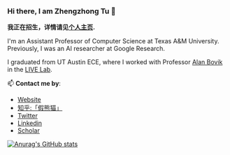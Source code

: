 ### Hi there, I am Zhengzhong Tu 👋

**我正在招生，详情请见[个人主页](https://vztu.github.io).**

I'm an Assistant Professor of Computer Science at Texas A&M University. Previously, I was an AI researcher at Google Research. 

I graduated from UT Austin ECE, where I worked with Professor [Alan Bovik](https://www.ece.utexas.edu/people/faculty/alan-bovik) in the [LIVE Lab](https://live.ece.utexas.edu/).

📫 **Contact me by**:
- [Website](https://vztu.github.io)
- [知乎:「假熊猫」](https://www.zhihu.com/people/tu-zheng-zhong)
- [Twitter](https://twitter.com/_vztu)
- [Linkedin](https://www.linkedin.com/in/vztu/)
- [Scholar](https://scholar.google.com/citations?user=9ajdZaEAAAAJ&hl=en&authuser=2)

[![Anurag's GitHub stats](https://github-readme-stats.vercel.app/api?username=vztu&count_private=true)](https://github.com/anuraghazra/github-readme-stats)



<!--
**vztu/vztu** is a ✨ _special_ ✨ repository because its `README.md` (this file) appears on your GitHub profile.

Here are some ideas to get you started:

- 🔭 I’m currently working on ...
- 🌱 I’m currently learning ...
- 👯 I’m looking to collaborate on ...
- 🤔 I’m looking for help with ...
- 💬 Ask me about ...
- 📫 How to reach me: ...
- 😄 Pronouns: ...
- ⚡ Fun fact: ...
-->

